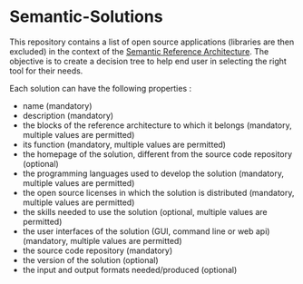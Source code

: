 # Semantic-Solutions

This repository contains a list of open source applications (libraries are then excluded) in the context of the [Semantic Reference Architecture](https://github.com/SEMICeu/Semantic-Reference-Architecture). The objective is to create a decision tree to help end user in selecting the right tool for their needs.

Each solution can have the following properties :
 - name (mandatory)
 - description (mandatory)
 - the blocks of the reference architecture to which it belongs (mandatory, multiple values are permitted)
 - its function (mandatory, multiple values are permitted)
 - the homepage of the solution, different from the source code repository (optional)
 - the programming languages used to develop the solution (mandatory, multiple values are permitted)
 - the open source licenses in which the solution is distributed (mandatory, multiple values are permitted)
 - the skills needed to use the solution (optional, multiple values are permitted)
 - the user interfaces of the solution (GUI, command line or web api) (mandatory, multiple values are permitted)
 - the source code repository (mandatory)
 - the version of the solution (optional)
 - the input and output formats needed/produced (optional)
